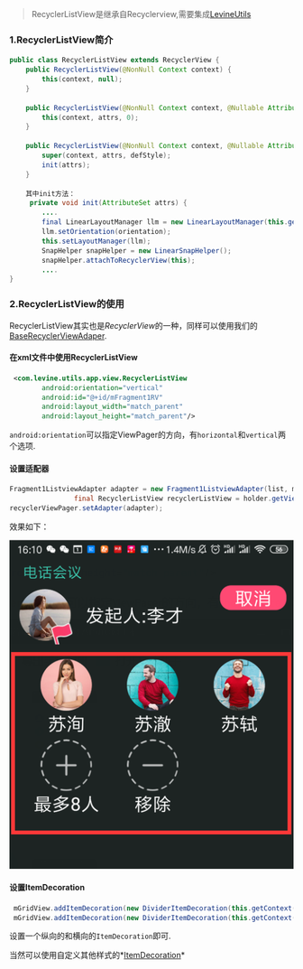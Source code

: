 >  RecyclerListView是继承自Recyclerview,需要集成[LevineUtils](/zh-cn/Android/LevineUtils/README)

### 1.RecyclerListView简介

```java
public class RecyclerListView extends RecyclerView {
    public RecyclerListView(@NonNull Context context) {
        this(context, null);
    }

    public RecyclerListView(@NonNull Context context, @Nullable AttributeSet attrs) {
        this(context, attrs, 0);
    }

    public RecyclerListView(@NonNull Context context, @Nullable AttributeSet attrs, int defStyle) {
        super(context, attrs, defStyle);
        init(attrs);
    }
    
    其中init方法：
     private void init(AttributeSet attrs) {
    	....
    	final LinearLayoutManager llm = new LinearLayoutManager(this.getContext());
        llm.setOrientation(orientation);
        this.setLayoutManager(llm);
        SnapHelper snapHelper = new LinearSnapHelper();
        snapHelper.attachToRecyclerView(this);
    	....
}
```

### 2.RecyclerListView的使用

RecyclerListView其实也是*RecyclerView*的一种，同样可以使用我们的[BaseRecyclerViewAdaper](/zh-cn/Android/LevineUtils/BaseRecyclerViewAdapter万能适配器).

#### 在xml文件中使用RecyclerListView

```xml
 <com.levine.utils.app.view.RecyclerListView
        android:orientation="vertical"
        android:id="@+id/mFragment1RV"
        android:layout_width="match_parent"
        android:layout_height="match_parent"/>
```

``android:orientation``可以指定ViewPager的方向，有```horizontal```和```vertical```两个选项.

#### 设置适配器

```java
Fragment1ListviewAdapter adapter = new Fragment1ListviewAdapter(list, mContext, R.layout.list_item_view);
                final RecyclerListView recyclerListView = holder.getViewAtId(R.id.mFragment1RV);
recyclerViewPager.setAdapter(adapter);
```

效果如下：

![image-20191117162240203](../../../_media/imgs/image-20191117162240203.png)

#### 设置ItemDecoration

```java
 mGridView.addItemDecoration(new DividerItemDecoration(this.getContext(),DividerItemDecoration.VERTICAL));
 mGridView.addItemDecoration(new DividerItemDecoration(this.getContext(),DividerItemDecoration.HORIZONTAL));
```

设置一个纵向的和横向的```ItemDecoration```即可.

当然可以使用自定义其他样式的*[ItemDecoration](/zh-cn/Android/LevineUtils/ItemDecoration)*

